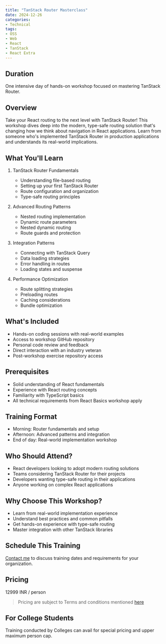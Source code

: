 ```yaml
---
title: "TanStack Router Masterclass"
date: 2024-12-26
categories:
- Technical
tags:
- OSS
- Web
- React
- TanStack
- React Extra
---
```


## Duration 

One intensive day of hands-on workshop focused on mastering TanStack Router.

## Overview

Take your React routing to the next level with TanStack Router! This workshop dives deep into the modern, type-safe routing solution that's changing how we think about navigation in React applications. Learn from someone who's implemented TanStack Router in production applications and understands its real-world implications.

## What You'll Learn

1. TanStack Router Fundamentals
    - Understanding file-based routing
    - Setting up your first TanStack Router
    - Route configuration and organization
    - Type-safe routing principles

2. Advanced Routing Patterns
    - Nested routing implementation
    - Dynamic route parameters
    - Nested dynamic routing
    - Route guards and protection

3. Integration Patterns
    - Connecting with TanStack Query
    - Data loading strategies
    - Error handling in routes
    - Loading states and suspense

4. Performance Optimization
    - Route splitting strategies
    - Preloading routes
    - Caching considerations
    - Bundle optimization

## What's Included
- Hands-on coding sessions with real-world examples
- Access to workshop GitHub repository
- Personal code review and feedback
- Direct interaction with an industry veteran
- Post-workshop exercise repository access

## Prerequisites
- Solid understanding of React fundamentals
- Experience with React routing concepts
- Familiarity with TypeScript basics
- All technical requirements from React Basics workshop apply

## Training Format
- Morning: Router fundamentals and setup
- Afternoon: Advanced patterns and integration
- End of day: Real-world implementation workshop

## Who Should Attend?
- React developers looking to adopt modern routing solutions
- Teams considering TanStack Router for their projects
- Developers wanting type-safe routing in their applications
- Anyone working on complex React applications

## Why Choose This Workshop?
- Learn from real-world implementation experience
- Understand best practices and common pitfalls
- Get hands-on experience with type-safe routing
- Master integration with other TanStack libraries

## Schedule This Training
[Contact me](mailto:contact@kunjan.in) to discuss training dates and requirements for your organization.

## Pricing 

12999 INR / person

> Pricing are subject to Terms and conditions mentioned [here](/terms-conditions-training)

## For College Students 

Training conducted by Colleges can avail for special pricing and upper maximum person cap. 

